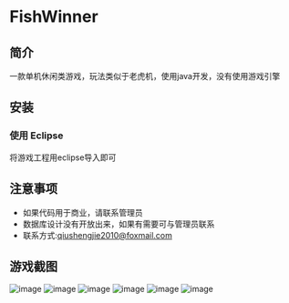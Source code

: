 # FishWinner

## 简介
一款单机休闲类游戏，玩法类似于老虎机，使用java开发，没有使用游戏引擎

## 安装
### 使用 Eclipse
将游戏工程用eclipse导入即可

## 注意事项
- 如果代码用于商业，请联系管理员
- 数据库设计没有开放出来，如果有需要可与管理员联系
- 联系方式:qiushengjie2010@foxmail.com

## 游戏截图
![image](https://github.com/JasonQiu2012/FishWinner/raw/master/Resource/1.png)
![image](https://github.com/JasonQiu2012/FishWinner/raw/master/Resource/2.png)
![image](https://github.com/JasonQiu2012/FishWinner/raw/master/Resource/3.png)
![image](https://github.com/JasonQiu2012/FishWinner/raw/master/Resource/4.png)
![image](https://github.com/JasonQiu2012/FishWinner/raw/master/Resource/5.png)
![image](https://github.com/JasonQiu2012/FishWinner/raw/master/Resource/6.png)